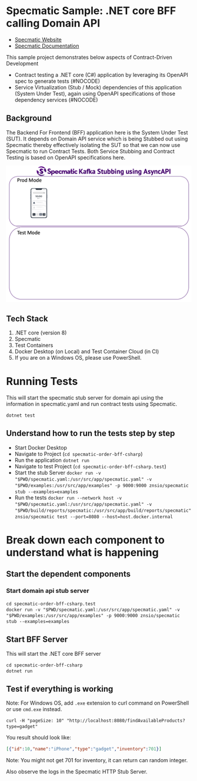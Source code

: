 # Specmatic Sample: .NET core BFF calling Domain API

* [Specmatic Website](https://specmatic.io)
* [Specmatic Documentation](https://specmatic.io/documentation.html)

This sample project demonstrates below aspects of Contract-Driven Development
* Contract testing a .NET core (C#) application by leveraging its OpenAPI spec to generate tests (#NOCODE)
* Service Virtualization (Stub / Mock) dependencies of this application (System Under Test), again using OpenAPI specifications of those dependency services (#NOCODE)

## Background

The Backend For Frontend (BFF) application here is the System Under Test (SUT). It depends on Domain API service which is being Stubbed out using Specmatic thereby effectively isolating the SUT so that we can now use Specmatic to run Contract Tests. Both Service Stubbing and Contract Testing is based on OpenAPI specifications here.

![CSharp Contract Driven Development](assets/specmatic-order-bff-architecture.gif)

## Tech Stack
1. .NET core (version 8)
2. Specmatic
3. Test Containers
4. Docker Desktop (on Local) and Test Container Cloud (in CI)
5. If you are on a Windows OS, please use PowerShell.

# Running Tests

This will start the specmatic stub server for domain api using the information in specmatic.yaml and run contract tests using Specmatic.

```shell
dotnet test
```

## Understand how to run the tests step by step
  - Start Docker Desktop
  - Navigate to Project (`cd specmatic-order-bff-csharp`)
  - Run the application `dotnet run`
  - Navigate to test Project (`cd specmatic-order-bff-csharp.test`)
  - Start the stub Server `docker run -v "$PWD/specmatic.yaml:/usr/src/app/specmatic.yaml" -v "$PWD/examples:/usr/src/app/examples" -p 9000:9000 znsio/specmatic stub --examples=examples`
  - Run the tests `docker run --network host -v "$PWD/specmatic.yaml:/usr/src/app/specmatic.yaml" -v "$PWD/build/reports/specmatic:/usr/src/app/build/reports/specmatic"  znsio/specmatic test --port=8080 --host=host.docker.internal`

# Break down each component to understand what is happening

## Start the dependent components

### Start domain api stub server

```shell
cd specmatic-order-bff-csharp.test
docker run -v "$PWD/specmatic.yaml:/usr/src/app/specmatic.yaml" -v "$PWD/examples:/usr/src/app/examples" -p 9000:9000 znsio/specmatic stub --examples=examples
```

## Start BFF Server
This will start the .NET core BFF server
```shell
cd specmatic-order-bff-csharp
dotnet run
```

## Test if everything is working

Note: For Windows OS, add `.exe` extension to curl command on PowerShell or use `cmd.exe` instead.

```shell
curl -H "pageSize: 10" "http://localhost:8080/findAvailableProducts?type=gadget"
```

You result should look like:
```json
[{"id":10,"name":"iPhone","type":"gadget","inventory":701}]
```
Note: You might not get 701 for inventory, it can return can random integer.

Also observe the logs in the Specmatic HTTP Stub Server.
